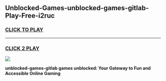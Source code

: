 
## Unblocked-Games-unblocked-games-gitlab-Play-Free-i2ruc
<h3>
<a href="https://premium76.site?title=unblocked-games-gitlab&ref=20A">CLICK TO PLAY</a></h3>
<hr>

<h3>
<a href="https://premium76.site?title=unblocked-games-gitlab&ref=20A">CLICK 2 PLAY</a>
  
</h3>

<a href="https://premium76.site?title=unblocked-games-gitlab&ref=20A"><img src="https://clearcache.store/games.png"></a>


**unblocked-games-gitlab games unblocked: Your Gateway to Fun and Accessible Online Gaming**
